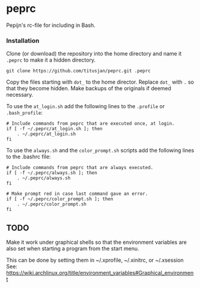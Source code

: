 # peprc


Pepijn's rc-file for including in Bash.
### Installation

Clone (or download) the repository into the home directory and name it `.peprc` to make it a hidden directory.

    git clone https://github.com/titusjan/peprc.git .peprc

Copy the files starting with `dot_` to the home director. Replace `dot_` with `.` so that they become hidden. Make backups of the originals if deemed necessary.


To use the `at_login.sh` add the following lines to the `.profile` or `.bash_profile`: 

    # Include commands from peprc that are executed once, at login.
    if [ -f ~/.peprc/at_login.sh ]; then
        . ~/.peprc/at_login.sh
    fi

To use the `always.sh` and the `color_prompt.sh` scripts add the following lines to 
the .bashrc file:

    # Include commands from peprc that are always executed.
    if [ -f ~/.peprc/always.sh ]; then
        . ~/.peprc/always.sh
    fi

    # Make prompt red in case last command gave an error.
    if [ -f ~/.peprc/color_prompt.sh ]; then
        . ~/.peprc/color_prompt.sh
    fi


TODO
----

Make it work under graphical shells so that the environment variables are also set when 
starting a program from the start menu. 

This can be done by setting them in ~/.xprofile, ~/.xinitrc, or ~/.xsession
See: https://wiki.archlinux.org/title/environment_variables#Graphical_environment

